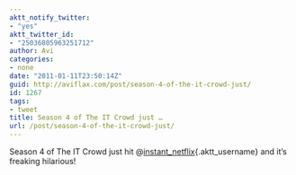 ```yaml
---
aktt_notify_twitter:
- "yes"
aktt_twitter_id:
- "25036805963251712"
author: Avi
categories:
- none
date: "2011-01-11T23:50:14Z"
guid: http://aviflax.com/post/season-4-of-the-it-crowd-just/
id: 1267
tags:
- tweet
title: Season 4 of The IT Crowd just …
url: /post/season-4-of-the-it-crowd-just/
---
```

Season 4 of The IT Crowd just hit @[instant_netflix](http://twitter.com/instant_netflix){.aktt_username} and it’s freaking hilarious!